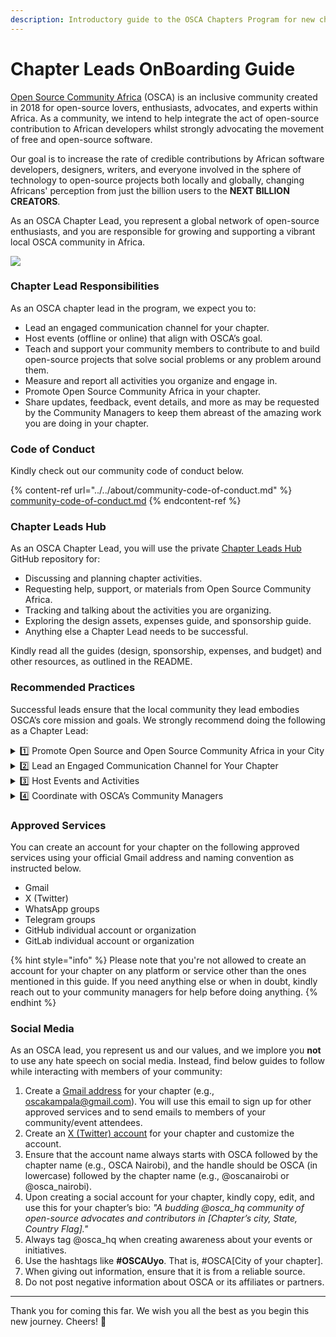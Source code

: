 ```yaml
---
description: Introductory guide to the OSCA Chapters Program for new chapter leads.
---
```


# Chapter Leads OnBoarding Guide

[Open Source Community Africa](https://oscafrica.org/community) (OSCA) is an inclusive community created in 2018 for open-source lovers, enthusiasts, advocates, and experts within Africa. As a community, we intend to help integrate the act of open-source contribution to African developers whilst strongly advocating the movement of free and open-source software.

Our goal is to increase the rate of credible contributions by African software developers, designers, writers, and everyone involved in the sphere of technology to open-source projects both locally and globally, changing Africans' perception from just the billion users to the **NEXT BILLION CREATORS**.

As an OSCA Chapter Lead, you represent a global network of open-source enthusiasts, and you are responsible for growing and supporting a vibrant local OSCA community in Africa.

![](../../.gitbook/assets/52054757972\_a14c3175e6\_o.jpg)

### Chapter Lead Responsibilities

As an OSCA chapter lead in the program, we expect you to:

* Lead an engaged communication channel for your chapter.
* Host events (offline or online) that align with OSCA’s goal.&#x20;
* Teach and support your community members to contribute to and build open-source projects that solve social problems or any problem around them.
* Measure and report all activities you organize and engage in.
* Promote Open Source Community Africa in your chapter.
* Share updates, feedback, event details, and more as may be requested by the Community Managers to keep them abreast of the amazing work you are doing in your chapter.

### Code of Conduct

Kindly check out our community code of conduct below.

{% content-ref url="../../about/community-code-of-conduct.md" %}
[community-code-of-conduct.md](../../about/community-code-of-conduct.md)
{% endcontent-ref %}

### Chapter Leads Hub

As an OSCA Chapter Lead, you will use the private [Chapter Leads Hub](https://github.com/oscafrica/chapter-leads-hub) GitHub repository for:

* Discussing and planning chapter activities.
* Requesting help, support, or materials from Open Source Community Africa.
* Tracking and talking about the activities you are organizing.
* Exploring the design assets, expenses guide, and sponsorship guide.
* Anything else a Chapter Lead needs to be successful.

Kindly read all the guides (design, sponsorship, expenses, and budget) and other resources, as outlined in the README.

### Recommended Practices

Successful leads ensure that the local community they lead embodies OSCA’s core mission and goals. We strongly recommend doing the following as a Chapter Lead:

<details>

<summary>1️⃣ Promote Open Source and Open Source Community Africa in your City</summary>

* Evangelize OSCA programs and activities within your local tech community.

<!---->

* Share updates about your chapter through your different social media channels (Discord, LinkedIn, Twitter, Facebook, WhatsApp, etc.)

<!---->

* Act as a mentor to your community members, connecting them to opportunities, and identifying partnerships.

</details>

<details>

<summary>2️⃣ Lead an Engaged Communication Channel for Your Chapter</summary>

* Keep track of all your community members' counts and demographics.

<!---->

* Promote ongoing discussions and knowledge sharing.

<!---->

* Post content and helpful resources about open-source frequently.

<!---->

* Understand your community members’ interests and create activities around them.

</details>

<details>

<summary>3️⃣ Host Events and Activities</summary>

* Teach and support your community members to contribute to and build open-source projects that solve social problems or any problem around them.

<!---->

* Plan a physical or virtual event as outlined in the community calendar to avoid being blacklisted.

<!---->

* Invite local or global speakers with experience in the covered topics.

<!---->

* Communicate and partner with local communities, tech hubs, and organizations.

<!---->

* Host any activity (meetup, webinar, workshop, hackathon, project, etc.) that supports your community's open-source education needs.

</details>

<details>

<summary>4️⃣ Coordinate with OSCA’s Community Managers</summary>

* Participate in the monthly community calls with your community manager.

<!---->

* If you need to take any action and you're unsure if it's acceptable, please ensure to run the idea through your community manager for approval before proceeding.

<!---->

* Coordinate with the Open Source Community Africa for support in planning your event (scope, promotion, etc.).

<!---->

* Submit event reports after every meetup/event you organize for your local community.

</details>

### Approved Services

You can create an account for your chapter on the following approved services using your official Gmail address and naming convention as instructed below.

* Gmail
* X (Twitter)
* WhatsApp groups
* Telegram groups
* GitHub individual account or organization
* GitLab individual account or organization

{% hint style="info" %}
Please note that you're not allowed to create an account for your chapter on any platform or service other than the ones mentioned in this guide. If you need anything else or when in doubt, kindly reach out to your community managers for help before doing anything.
{% endhint %}

### Social Media

As an OSCA lead, you represent us and our values, and we implore you **not** to use any hate speech on social media. Instead, find below guides to follow while interacting with members of your community:

1. Create a [Gmail address](https://accounts.google.com/SignUp) for your chapter (e.g., oscakampala@gmail.com). You will use this email to sign up for other approved services and to send emails to members of your community/event attendees.
2. Create an [X (Twitter) account](https://twitter.com/i/flow/signup) for your chapter and customize the account.
3. Ensure that the account name always starts with OSCA followed by the chapter name (e.g., OSCA Nairobi), and the handle should be OSCA (in lowercase) followed by the chapter name (e.g., @oscanairobi or @osca\_nairobi).
4. Upon creating a social account for your chapter, kindly copy, edit, and use this for your chapter’s bio: _"A budding @osca\_hq community of open-source advocates and contributors in \[Chapter’s city, State, Country Flag]."_
5. Always tag @osca\_hq when creating awareness about your events or initiatives.
6. Use the hashtags like **#OSCAUyo**. That is, #OSCA\[City of your chapter].
7. When giving out information, ensure that it is from a reliable source.
8. Do not post negative information about OSCA or its affiliates or partners.

***

Thank you for coming this far. We wish you all the best as you begin this new journey. Cheers! 🧡
